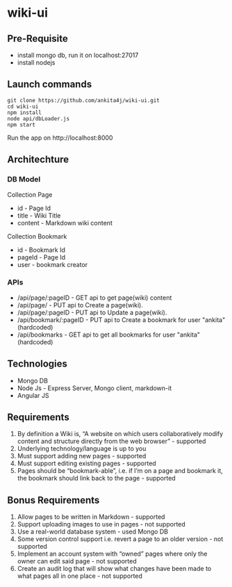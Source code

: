 # wiki-ui

## Pre-Requisite
* install mongo db, run it on localhost:27017
* install nodejs

## Launch commands
```
git clone https://github.com/ankita4j/wiki-ui.git
cd wiki-ui
npm install
node api/dbLoader.js
npm start
```
Run the app on http://localhost:8000

## Architechture
### DB Model
Collection Page
* id - Page Id
* title - Wiki Title
* content - Markdown wiki content

Collection Bookmark
* id - Bookmark Id
* pageId - Page Id
* user - bookmark creator


### APIs
 * /api/page/:pageID - GET api to get page(wiki) content
 * /api/page/ - PUT api to Create a page(wiki).
 * /api/page/:pageID - PUT api to Update a page(wiki).
 * /api/bookmark/:pageID - PUT api to Create a bookmark for user "ankita"(hardcoded)
 * /api/bookmarks - GET api to get all bookmarks for user "ankita"(hardcoded)
 
## Technologies
* Mongo DB
* Node Js -  Express Server, Mongo client, markdown-it
* Angular JS


## Requirements
1. By definition a Wiki is, “A website on which users collaboratively modify content and
structure directly from the web browser” - supported
2. Underlying technology/language is up to you
3. Must support adding new pages - supported
4. Must support editing existing pages - supported
5. Pages should be “bookmark-able”, i.e. if I’m on a page and bookmark it, the bookmark
should link back to the page - supported

## Bonus Requirements
1. Allow pages to be written in Markdown - supported
2. Support uploading images to use in pages - not supported
3. Use a real-world database system - used Mongo DB
4. Some version control support i.e. revert a page to an older version - not supported
5. Implement an account system with “owned” pages where only the owner can edit said
page - not supported
6. Create an audit log that will show what changes have been made to what pages all in
one place - not supported

 


